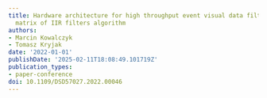 ```yaml
---
title: Hardware architecture for high throughput event visual data filtering with
  matrix of IIR filters algorithm
authors:
- Marcin Kowalczyk
- Tomasz Kryjak
date: '2022-01-01'
publishDate: '2025-02-11T18:08:49.101719Z'
publication_types:
- paper-conference
doi: 10.1109/DSD57027.2022.00046
---
```

